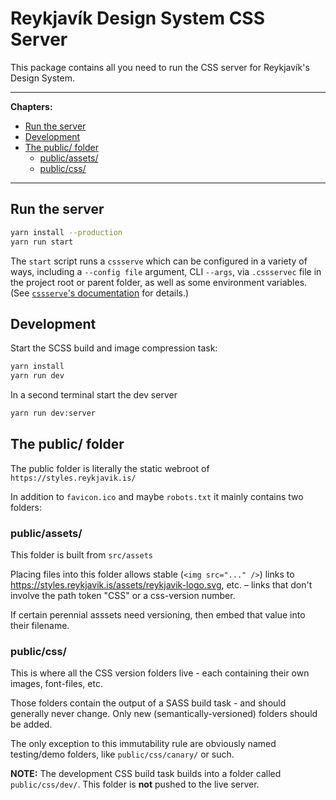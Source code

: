 # Reykjavík Design System CSS Server

This package contains all you need to run the CSS server for Reykjavík's
Design System.

---

**Chapters:**

- [Run the server](#run-the-server)
- [Development](#development)
- [The public/ folder](#the-public-folder)
	- [public/assets/](#publicassets)
	- [public/css/](#publiccss)

---

## Run the server

```sh
yarn install --production
yarn run start
```

The `start` script runs a `cssserve` which can be configured in a variety of
ways, including a `--config file` argument, CLI `--args`, via `.cssservec`
file in the project root or parent folder, as well as some environment
variables. (See
[`cssserve`'s documentation](https://github.com/hugsmidjan/cssserve#configuration)
for details.)

## Development

Start the SCSS build and image compression task:

```sh
yarn install
yarn run dev
```

In a second terminal start the dev server

```sh
yarn run dev:server
```

## The public/ folder

The public folder is literally the static webroot of
`https://styles.reykjavik.is/`

In addition to `favicon.ico` and maybe `robots.txt` it mainly contains two
folders:

### public/assets/

This folder is built from `src/assets`

Placing files into this folder allows stable (`<img src="..." />`) links to
https://styles.reykjavik.is/assets/reykjavik-logo.svg, etc. – links that don't
involve the path token "CSS" or a css-version number.

If certain perennial asssets need versioning, then embed that value into their
filename.

### public/css/

This is where all the CSS version folders live - each containing their own
images, font-files, etc.

Those folders contain the output of a SASS build task - and should generally
never change. Only new (semantically-versioned) folders should be added.

The only exception to this immutability rule are obviously named testing/demo
folders, like `public/css/canary/` or such.

**NOTE:** The development CSS build task builds into a folder called
`public/css/dev/`. This folder is **not** pushed to the live server.
